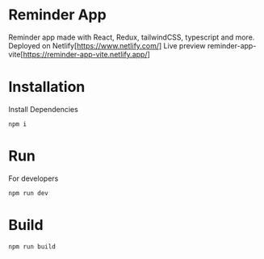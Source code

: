 # Reminder App

Reminder app made with React, Redux, tailwindCSS, typescript and more.
Deployed on Netlify[https://www.netlify.com/]
Live preview  reminder-app-vite[https://reminder-app-vite.netlify.app/]

# Installation
Install Dependencies 
```
npm i 
```
# Run
For developers
```
npm run dev
```

# Build 
```
npm run build
```
